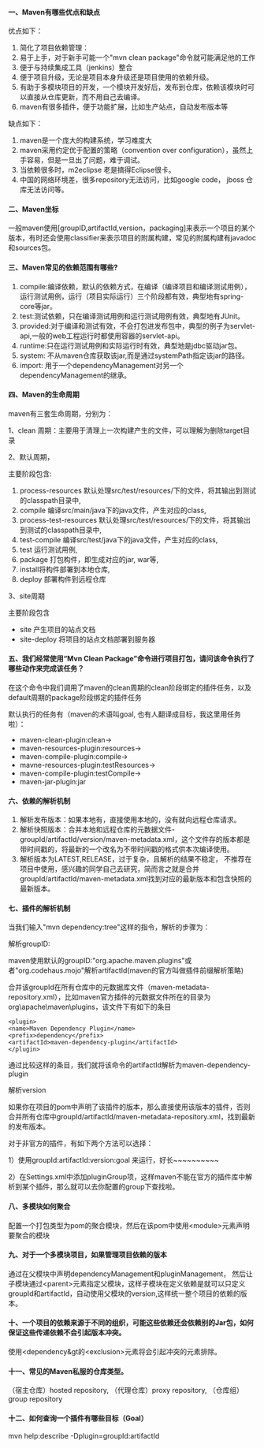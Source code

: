 #### 一、Maven有哪些优点和缺点

优点如下：

1. 简化了项目依赖管理：
2. 易于上手，对于新手可能一个"mvn clean package"命令就可能满足他的工作
3. 便于与持续集成工具（jenkins）整合
4. 便于项目升级，无论是项目本身升级还是项目使用的依赖升级。
5. 有助于多模块项目的开发，一个模块开发好后，发布到仓库，依赖该模块时可以直接从仓库更新，而不用自己去编译。
6. maven有很多插件，便于功能扩展，比如生产站点，自动发布版本等

缺点如下：

1. maven是一个庞大的构建系统，学习难度大
2. maven采用约定优于配置的策略（convention over configuration），虽然上手容易，但是一旦出了问题，难于调试。
3. 当依赖很多时，m2eclipse 老是搞得Eclipse很卡。
4. 中国的网络环境差，很多repository无法访问，比如google code， jboss 仓库无法访问等。



#### 二、Maven坐标

一般maven使用\[groupID,artifactId,version，packaging\]来表示一个项目的某个版本，有时还会使用classifier来表示项目的附属构建，常见的附属构建有javadoc和sources包。



#### 三、Maven常见的依赖范围有哪些?

1. compile:编译依赖，默认的依赖方式，在编译（编译项目和编译测试用例），运行测试用例，运行（项目实际运行）三个阶段都有效，典型地有spring-core等jar。
2. test:测试依赖，只在编译测试用例和运行测试用例有效，典型地有JUnit。
3. provided:对于编译和测试有效，不会打包进发布包中，典型的例子为servlet-api,一般的web工程运行时都使用容器的servlet-api。
4. runtime:只在运行测试用例和实际运行时有效，典型地是jdbc驱动jar包。
5. system: 不从maven仓库获取该jar,而是通过systemPath指定该jar的路径。
6. import: 用于一个dependencyManagement对另一个dependencyManagement的继承。



#### 四、Maven的生命周期

maven有三套生命周期，分别为：

1、clean 周期：主要用于清理上一次构建产生的文件，可以理解为删除target目录

2、默认周期，

主要阶段包含:

1. process-resources 默认处理src/test/resources/下的文件，将其输出到测试的classpath目录中,
2. compile 编译src/main/java下的java文件，产生对应的class,
3. process-test-resources 默认处理src/test/resources/下的文件，将其输出到测试的classpath目录中,
4. test-compile 编译src/test/java下的java文件，产生对应的class,
5. test 运行测试用例,
6. package 打包构件，即生成对应的jar, war等,
7. install将构件部署到本地仓库,
8. deploy 部署构件到远程仓库

3、site周期

主要阶段包含

* site 产生项目的站点文档
* site-deploy 将项目的站点文档部署到服务器



#### 五、我们经常使用“Mvn Clean Package”命令进行项目打包，请问该命令执行了哪些动作来完成该任务？

在这个命令中我们调用了maven的clean周期的clean阶段绑定的插件任务，以及default周期的package阶段绑定的插件任务

默认执行的任务有（maven的术语叫goal, 也有人翻译成目标，我这里用任务啦）：

* maven-clean-plugin:clean-&gt;
* maven-resources-plugin:resources-&gt;
* maven-compile-plugin:compile-&gt;
* mavne-resources-plugin:testResources-&gt;
* maven-compile-plugin:testCompile-&gt;
* maven-jar-plugin:jar



#### 六、依赖的解析机制

1. 解析发布版本：如果本地有，直接使用本地的，没有就向远程仓库请求。
2. 解析快照版本：合并本地和远程仓库的元数据文件-groupId/artifactId/version/maven-metadata.xml，这个文件存的版本都是带时间戳的，将最新的一个改名为不带时间戳的格式供本次编译使用。
3. 解析版本为LATEST,RELEASE，过于复杂，且解析的结果不稳定， 不推荐在项目中使用，感兴趣的同学自己去研究，简而言之就是合并groupId/artifactId/maven-metadata.xml找到对应的最新版本和包含快照的最新版本。



#### 七、插件的解析机制

当我们输入"mvn dependency:tree"这样的指令，解析的步骤为：

解析groupID:

maven使用默认的groupID:"org.apache.maven.plugins"或者"org.codehaus.mojo"解析artifactId\(maven的官方叫做插件前缀解析策略\)

合并该groupId在所有仓库中的元数据库文件（maven-metadata-repository.xml），比如maven官方插件的元数据文件所在的目录为org\apache\maven\plugins，该文件下有如下的条目

```
<plugin>
<name>Maven Dependency Plugin</name>
<prefix>dependency</prefix>
<artifactId>maven-dependency-plugin</artifactId>
</plugin>
```

通过比较这样的条目，我们就将该命令的artifactId解析为maven-dependency-plugin

解析version

如果你在项目的pom中声明了该插件的版本，那么直接使用该版本的插件，否则合并所有仓库中groupId/artifactId/maven-metadata-repository.xml，找到最新的发布版本。

对于非官方的插件，有如下两个方法可以选择：

1）使用groupId:artifactId:version:goal 来运行，好长~~~~~~~~~~

2）在Settings.xml中添加pluginGroup项，这样maven不能在官方的插件库中解析到某个插件，那么就可以去你配置的group下查找啦。



#### 八、多模块如何聚合

配置一个打包类型为pom的聚合模块，然后在该pom中使用&lt;module&gt;元素声明要聚合的模块



#### 九、对于一个多模块项目，如果管理项目依赖的版本

通过在父模块中声明dependencyManagement和pluginManagement， 然后让子模块通过&lt;parent&gt;元素指定父模块，这样子模块在定义依赖是就可以只定义groupId和artifactId，自动使用父模块的version,这样统一整个项目的依赖的版本。



#### 十、一个项目的依赖来源于不同的组织，可能这些依赖还会依赖别的Jar包，如何保证这些传递依赖不会引起版本冲突。

使用&lt;dependency&gt的&lt;exclusion&gt;元素将会引起冲突的元素排除。



#### 十一、常见的Maven私服的仓库类型。

（宿主仓库）hosted repository, （代理仓库）proxy repository, （仓库组）group repository



#### 十二、如何查询一个插件有哪些目标（Goal）

mvn help:describe -Dplugin=groupId:artifactId



